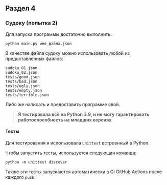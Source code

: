 ## Раздел 4
### Судоку (попытка 2)

Для запуска программы достаточно выполнить:
```
python main.py имя_файла.json
```

В качестве файла судоку можно использовать любой из предоставленных файлов:
```
sudoku_01.json
sudoku_02.json
tests/good.json
tests/bad.json
tests/ugly.json
tests/empty.json
tests/terrible.json
```

Либо же написать и предоставить программе свой.

> **Я тестировала всё на Python 3.9, и не могу гарантировать работоспособность на младших версиях**
#### Тесты
Для тестирования я использовала `unittest` встроенный в Python.

Чтобы запустить тесты, используется следующая команда:
```
python -m unittest discover
``` 

Также эти тесты запускаются автоматически в CI GitHub Actions после каждого `push`.
